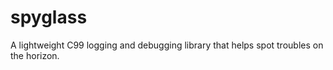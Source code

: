 # spyglass
A lightweight C99 logging and debugging library that helps spot troubles on the horizon.
